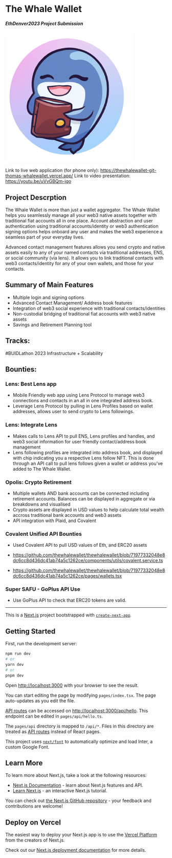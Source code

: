 # The Whale Wallet
##### EthDenver2023 Project Submission

<img src="https://raw.githubusercontent.com/thewhalewallet/thewhalewallet/main/public/logo_transparent.png" width="400" height="400">

Link to live web application (for phone only): https://thewhalewallet-git-thomas-whalewallet.vercel.app/
Link to video presentation: https://youtu.be/uVvGBQm-jqo

## Project Descrption
The Whale Wallet is more than just a wallet aggregator. The Whale Wallet helps you seamlessly manage all your web3 native assets together with traditional fiat accounts all in one place. Account abstraction and user authentication using traditional accounts/identity or web3 authentication signing options helps onboard any user and makes the web3 experience a seamless part of your everyday lives.

Advanced contact management features allows you send crypto and native assets easily to any of your named contacts via traditional addresses, ENS, or social community (via lens). It allows you to link traditional contacts with web3 contacts/identity for any of your own wallets, and those for your contacts. 

## Summary of Main Features
* Multiple login and signing options
* Advanced Contact Management/ Address book features
* Integration of web3 social experience with traditional contacts/identities
* Non-custodial bridging of traditional fiat accounts with web3 native assets
* Savings and Retirement Planning tool

## Tracks:
#BUIDLathon 2023 Infrastructure + Scalability

## Bounties:
### Lens: Best Lens app
* Mobile Friendly web app using Lens Protocol to manage web3 connections and contacts in an all in one integrated address book.
* Leverage Lens Protocol by pulling in Lens Profiles based on wallet addresses, allows user to send crypto to Lens followings.

### Lens: Integrate Lens
* Makes calls to Lens API to pull ENS, Lens profiles and handles, and web3 social information for user friendly contact/address book management
* Lens following profiles are integrated into address book, and displayed with chip indicating you a respective Lens follow NFT. This is done through an API call to pull lens follows given a wallet or address you've added to The Whale Wallet.

### Opolis: Crypto Retirement
* Multiple wallets AND bank accounts can be connected including retirement accounts. Balances can be displayed in aggregate or via breakdowns and visualised
* Crypto assets are displayed in USD values to help calculate total wealth accross traditional bank accounts and web3 assets
* API integration with Plaid, and Covalent

### Covalent Unified API Bounties
* Used Covalent API to pull USD values of Eth, and ERC20 assets
* https://github.com/thewhalewallet/thewhalewallet/blob/71977332048e8dc6cc8d436dc41ab74a5c1262ce/components/utils/covalent.service.ts

* https://github.com/thewhalewallet/thewhalewallet/blob/71977332048e8dc6cc8d436dc41ab74a5c1262ce/pages/wallets.tsx

### Super SAFU - GoPlus API Use
* Use GoPlus API to check that ERC20 tokens are valid.

--------------------------------------------------------------------------------------------------------------------------------------------

This is a [Next.js](https://nextjs.org/) project bootstrapped with [`create-next-app`](https://github.com/vercel/next.js/tree/canary/packages/create-next-app).



## Getting Started

First, run the development server:

```bash
npm run dev
# or
yarn dev
# or
pnpm dev
```

Open [http://localhost:3000](http://localhost:3000) with your browser to see the result.

You can start editing the page by modifying `pages/index.tsx`. The page auto-updates as you edit the file.

[API routes](https://nextjs.org/docs/api-routes/introduction) can be accessed on [http://localhost:3000/api/hello](http://localhost:3000/api/hello). This endpoint can be edited in `pages/api/hello.ts`.

The `pages/api` directory is mapped to `/api/*`. Files in this directory are treated as [API routes](https://nextjs.org/docs/api-routes/introduction) instead of React pages.

This project uses [`next/font`](https://nextjs.org/docs/basic-features/font-optimization) to automatically optimize and load Inter, a custom Google Font.

## Learn More

To learn more about Next.js, take a look at the following resources:

- [Next.js Documentation](https://nextjs.org/docs) - learn about Next.js features and API.
- [Learn Next.js](https://nextjs.org/learn) - an interactive Next.js tutorial.

You can check out [the Next.js GitHub repository](https://github.com/vercel/next.js/) - your feedback and contributions are welcome!

## Deploy on Vercel

The easiest way to deploy your Next.js app is to use the [Vercel Platform](https://vercel.com/new?utm_medium=default-template&filter=next.js&utm_source=create-next-app&utm_campaign=create-next-app-readme) from the creators of Next.js.

Check out our [Next.js deployment documentation](https://nextjs.org/docs/deployment) for more details.

